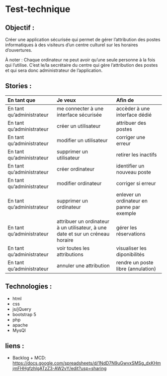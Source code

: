 # Test-technique
## Objectif :
Créer une application sécurisée qui permet de gérer l’attribution des postes informatiques à des visiteurs d’un centre culturel sur les horaires d’ouvertures.

À noter : Chaque ordinateur ne peut avoir qu’une seule personne à la fois qui l’utilise. C’est le/la secrétaire du centre qui gère l’attribution des postes et qui sera donc administrateur de l’application.

## Stories :
| En tant que | Je veux | Afin de |
| :----------| :--------| :--------|
|En tant qu’administrateur |me connecter à une interface sécurisée|accèder à une interface dédié|
|En tant qu’administrateur|créer un utilisateur|attribuer des postes|
|En tant qu’administrateur|modifier un utilisateur| corriger une erreur|
|En tant qu’administrateur|supprimer un utilisateur| retirer les inactifs|
|En tant qu’administrateur| créer ordinateur| identifier un nouveau poste|
|En tant qu’administrateur| modifier ordinateur| corriger si erreur |
|En tant qu’administrateur| supprimer un ordinateur| enlever un ordinateur en panne par exemple|
|En tant qu’administrateur| attribuer un ordinateur à un utilisateur, à une date et sur un créneau horaire| gérer les réservations|
|En tant qu’administrateur| voir toutes les attributions| visualiser les diponibilités|
|En tant qu’administrateur| annuler une attribution| rendre un poste libre (annulation)|

## Technologies :
- html
- css
- js/jQuery
- bootstrap 5
- php
- apache
- MysQl


## liens :
- Backlog + MCD:
https://docs.google.com/spreadsheets/d/1NdD7N9uGwvxSMSg_dxKHmjmFHHgfzhlgATzZ3-AW2vY/edit?usp=sharing


